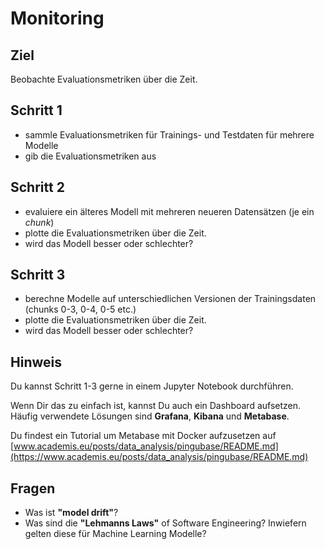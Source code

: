
# Monitoring

## Ziel

Beobachte Evaluationsmetriken über die Zeit.

## Schritt 1

* sammle Evaluationsmetriken für Trainings- und Testdaten für mehrere Modelle
* gib die Evaluationsmetriken aus

## Schritt 2

* evaluiere ein älteres Modell mit mehreren neueren Datensätzen (je ein *chunk*)
* plotte die Evaluationsmetriken über die Zeit.
* wird das Modell besser oder schlechter?

## Schritt 3

* berechne Modelle auf unterschiedlichen Versionen der Trainingsdaten (chunks 0-3, 0-4, 0-5 etc.)
* plotte die Evaluationsmetriken über die Zeit.
* wird das Modell besser oder schlechter?

## Hinweis

Du kannst Schritt 1-3 gerne in einem Jupyter Notebook durchführen.

Wenn Dir das zu einfach ist, kannst Du auch ein Dashboard aufsetzen.
Häufig verwendete Lösungen sind **Grafana**, **Kibana** und **Metabase**.

Du findest ein Tutorial um Metabase mit Docker aufzusetzen auf [www.academis.eu/posts/data_analysis/pingubase/README.md](https://www.academis.eu/posts/data_analysis/pingubase/README.md) 


## Fragen

* Was ist **"model drift"**?
* Was sind die **"Lehmanns Laws"** of Software Engineering? Inwiefern gelten diese für Machine Learning Modelle?

